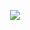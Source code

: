 <p align="center" href="https://github.com/caefis/cae">
  <img src="https://github-readme-stats.vercel.app/api/pin/?username=caefis&repo=cae" />
</p>
